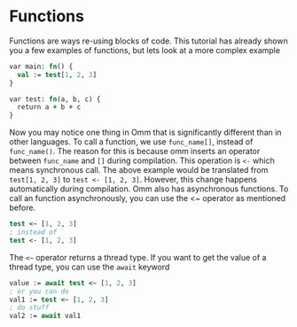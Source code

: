 # Functions

Functions are ways re-using blocks of code. This tutorial has already shown you a few examples of functions, but lets look at a more complex example

```clojure
var main: fn() {
  val := test[1, 2, 3]
}

var test: fn(a, b, c) {
  return a + b + c
}
```

Now you may notice one thing in Omm that is significantly different than in other languages. To call a function, we use `func_name[]`, instead of `func_name()`. The reason for this is because omm inserts an operator between `func_name` and `[]` during compilation. This operation is `<-` which means synchronous call. The above example would be translated from `test[1, 2, 3]` to `test <- [1, 2, 3]`. However, this change happens automatically during compilation. Omm also has asynchronous functions. To call an function asynchronously, you can use the <~ operator as mentioned before.

```clojure
test <~ [1, 2, 3]
; instead of
test <- [1, 2, 3]
```

The `<~` operator returns a thread type. If you want to get the value of a thread type, you can use the `await` keyword

```clojure
value := await test <~ [1, 2, 3]
; or you can do
val1 := test <~ [1, 2, 3]
; do stuff
val2 := await val1
```
